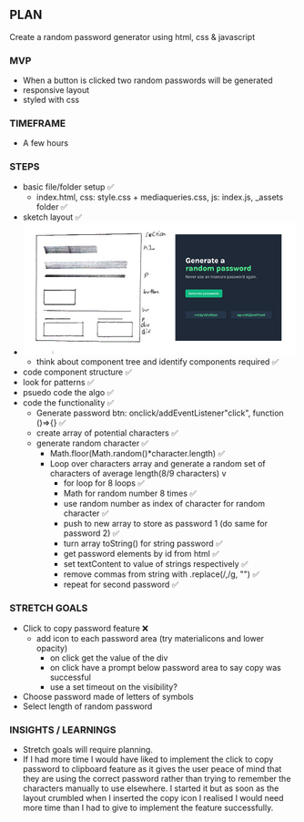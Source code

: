 ## PLAN

Create a random password generator using html, css & javascript

### MVP

- When a button is clicked two random passwords will be generated
- responsive layout
- styled with css

### TIMEFRAME

- A few hours

### STEPS

- basic file/folder setup ✅
  - index.html, css: style.css + mediaqueries.css, js: index.js, \_assets folder ✅
- sketch layout ✅
- ![Sketch & Wireframes of random password generator layout & components](./_assets/sketchAndWireframesOfLayoutAndComponents.png)
  - think about component tree and identify components required ✅
- code component structure ✅
- look for patterns ✅
- psuedo code the algo ✅
- code the functionality ✅
  - Generate password btn: onclick/addEventListener"click", function ()=>{} ✅
  - create array of potential characters ✅
  - generate random character ✅
    - Math.floor(Math.random()\*character.length) ✅
    - Loop over characters array and generate a random set of characters of average length(8/9 characters) v
      - for loop for 8 loops ✅
      - Math for random number 8 times ✅
      - use random number as index of character for random character ✅
      - push to new array to store as password 1 (do same for password 2) ✅
      - turn array toString() for string password ✅
      - get password elements by id from html ✅
      - set textContent to value of strings respectively ✅
      - remove commas from string with .replace(/,/g, "") ✅
      - repeat for second password ✅

### STRETCH GOALS

- Click to copy password feature ❌
  - add icon to each password area (try materialicons and lower opacity)
    - on click get the value of the div
    - on click have a prompt below password area to say copy was successful
    - use a set timeout on the visibility?
- Choose password made of letters of symbols
- Select length of random password

### INSIGHTS / LEARNINGS

- Stretch goals will require planning.
- If I had more time I would have liked to implement the click to copy password to clipboard feature as it gives the user peace of mind that they are using the correct password rather than trying to remember the characters manually to use elsewhere. I started it but as soon as the layout crumbled when I inserted the copy icon I realised I would need more time than I had to give to implement the feature successfully.
